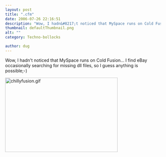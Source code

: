 ```yaml
---
layout: post
title: ".cfm"
date: 2006-07-26 22:16:51
description: "Wow, I hadn&#8217;t noticed that MySpace runs on Cold Fusion&#8230; I find eBay occasionally searching for missing dll files, so I guess anything is possible;-)&#8230;"
thumbnail: defaultThumbnail.png
alt: ""
category: Techno-bollocks

author: dug
---
```


<p>Wow, I hadn't noticed that MySpace runs on Cold Fusion... I find eBay occasionally searching for missing dll files, so I guess anything is possible;-)</p>

<p><a href="http://www.donkeyontheedge.com/i/chillyfusion.gif"><img alt="chillyfusion.gif" src="http://www.donkeyontheedge.com/i/chillyfusion-thumb.gif" width="364" height="241" /></a></p>
